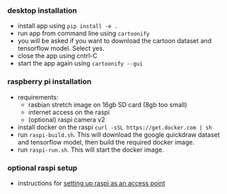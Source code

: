 ### desktop installation

- install app using `pip install -e .`
- run app from command line using `cartoonify`
- you will be asked if you want to download the cartoon dataset and tensorflow model. Select yes.
- close the app using cntrl-C
- start the app again using `cartoonify --gui`

### raspberry pi installation

- requirements:
    * rasbian stretch image on 16gb SD card (8gb too small)
    * internet access on the raspi
    * (optional) raspi camera v2
- install docker on the raspi `curl -sSL https://get.docker.com | sh`
- run `raspi-build.sh`. This will download the google quickdraw dataset and tensorflow model,
then build the required docker image.
- run `raspi-run.sh`. This will start the docker image.

### optional raspi setup

- instructions for [setting up raspi as an access point](https://www.raspberrypi.org/documentation/configuration/wireless/access-point.md)
